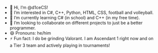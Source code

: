 - 👋 Hi, I’m @d1ceCS!
- 👀 I’m interested in C#, C++, Python, HTML, CSS, football and volleyball.
- 🌱 I’m currently learning C# (in school) and C++ (in my free time).
- 💞️ I’m looking to collaborate on different projects to just be a better programmer.
- 😄 Pronouns: he/him
- ⚡ Fun fact: I do be grinding Valorant. I am Ascendant 1 right now and on a Tier 3 team and actively playing in tournaments!

<!---
d1ceCS/d1ceCS is a ✨ special ✨ repository because its `README.md` (this file) appears on your GitHub profile.
You can click the Preview link to take a look at your changes.
--->
